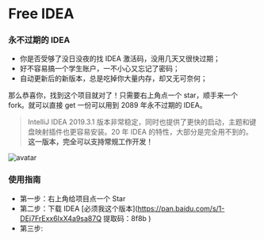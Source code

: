 # Free IDEA
### 永不过期的 IDEA

- 你是否受够了没日没夜的找 IDEA 激活码，没用几天又很快过期；
- 好不容易搞一个学生账户，一不小心又忘记了密码；
- 自动更新后的新版本，总是吃掉你大量内存，却又无可奈何；

那么恭喜你，找到这个项目就对了！只需要右上角点一个 star，顺手来一个 fork。就可以直接 get 一份可以用到 2089 年永不过期的 IDEA。

> IntelliJ IDEA 2019.3.1 版本非常稳定，同时也提供了更快的启动，主题和键盘映射插件也更容易安装。20 年 IDEA 的特性，大部分是完全用不到的。**这一版本，完全可以支持常规工作开发！**

![avatar](https://www.geekxh.com/idea/01.png)

### 使用指南

- 第一步：右上角给项目点一个 Star
- 第二步：下载 IDEA [必须我这个版本](https://pan.baidu.com/s/1-DEj7FrExx6IxX4a9sa87Q 提取码：8f8b )
- 第三步:
